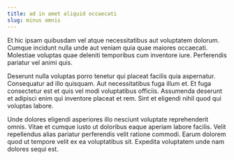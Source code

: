 ```yaml
---
title: ad in amet aliquid occaecati
slug: minus omnis
---
```


Et hic ipsam quibusdam vel atque necessitatibus aut voluptatem dolorum. Cumque incidunt nulla unde aut veniam quia quae maiores occaecati. Molestiae voluptas quae deleniti temporibus cum inventore iure. Perferendis pariatur vel animi quis.

Deserunt nulla voluptas porro tenetur qui placeat facilis quia aspernatur. Consequatur ad illo quisquam. Aut necessitatibus fuga illum et. Et fuga consectetur est et quis vel modi voluptatibus officiis. Assumenda deserunt et adipisci enim qui inventore placeat et rem. Sint et eligendi nihil quod qui voluptas labore.

Unde dolores eligendi asperiores illo nesciunt voluptate reprehenderit omnis. Vitae et cumque iusto ut doloribus eaque aperiam labore facilis. Velit repellendus alias pariatur perferendis velit ratione commodi. Earum dolorem quod ut tempore velit ex ea voluptatibus sit. Expedita voluptatem unde nam dolores sequi est.
